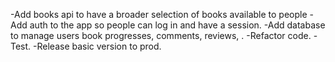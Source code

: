 -Add books api to have a broader selection of books available to people
-Add auth to the app so people can log in and have a session.
-Add database to manage users book progresses, comments, reviews, .
-Refactor code.
-Test.
-Release basic version to prod.
